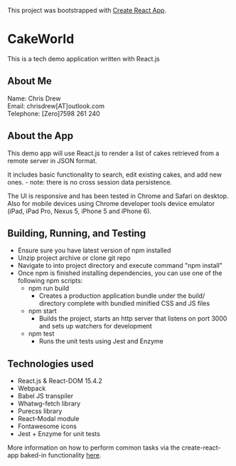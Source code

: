 This project was bootstrapped with [Create React App](https://github.com/facebookincubator/create-react-app).
# CakeWorld
This is a tech demo application written with React.js

## About Me

Name: Chris Drew<br>
Email: chrisdrew[AT]outlook.com<br>
Telephone: [Zero]7598 261 240<br>

## About the App

This demo app will use React.js to render a list of cakes retrieved from a remote server in JSON format.

It includes basic functionality to search, edit existing cakes, and add new ones. - note: there is no cross session data persistence.

The UI is responsive and has been tested in Chrome and Safari on desktop.<br>
Also for mobile devices using Chrome developer tools device emulator (iPad, iPad Pro, Nexus 5, iPhone 5 and iPhone 6).

## Building, Running, and Testing

 * Ensure sure you have latest version of npm installed
 * Unzip project archive or clone git repo
 * Navigate to  into project directory and execute command "npm install"
 * Once npm is finished installing dependencies, you can use one of the following npm scripts:
   * npm run build
     * Creates a production application bundle under the build/ directory complete with bundled minified CSS and JS files
   * npm start
     * Builds the project, starts an http server that listens on port 3000 and sets up watchers for development
   * npm test
     * Runs the unit tests using Jest and Enzyme

## Technologies used

 * React.js & React-DOM 15.4.2
 * Webpack
 * Babel JS transpiler
 * Whatwg-fetch library
 * Purecss library
 * React-Modal module
 * Fontawesome icons
 * Jest + Enzyme for unit tests

More information on how to perform common tasks via the create-react-app baked-in functionality [here](https://github.com/facebookincubator/create-react-app/blob/master/packages/react-scripts/template/README.md).
